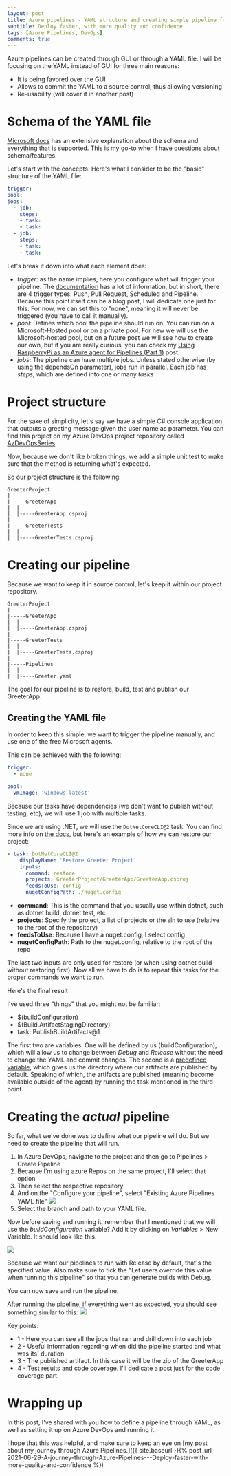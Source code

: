 ```yaml
---
layout: post
title: Azure pipelines - YAML structure and creating simple pipeline for C# project
subtitle: Deploy faster, with more quality and confidence
tags: [Azure Pipelines, DevOps]
comments: true
---
```


Azure pipelines can be created through GUI or through a YAML file.
I will be focusing on the YAML instead of GUI for three main reasons:

* It is being favored over the GUI
* Allows to commit the YAML to a source control, thus allowing versioning
* Re-usability (will cover it in another post)

# Schema of the YAML file

[Microsoft docs](https://docs.microsoft.com/en-us/azure/devops/pipelines/yaml-schema?view=azure-devops&tabs=schema%2Cparameter-schema) has an extensive explanation about the schema and everything that is supported.
This is my go-to when I have questions about schema/features.

Let's start with the concepts.
Here's what I consider to be the "basic" structure of the YAML file:

```YAML
trigger:
pool:
jobs:
  - job:
    steps:
    - task:
    - task:
  - job: 
    steps:
    - task:
    - task:
```

Let's break it down into what each element does:

* *trigger*: as the name implies, here you configure what will trigger your pipeline. The [documentation](https://docs.microsoft.com/en-us/azure/devops/pipelines/yaml-schema?view=azure-devops&tabs=schema%2Cparameter-schema#triggers) has a lot of information, but in short, there are 4 trigger types: Push, Pull Request, Scheduled and Pipeline. Because this point itself can be a blog post, I will dedicate one just for this. For now, we can set this to "none", meaning it will never be triggered (you have to call it manually).
* *pool*: Defines which pool the pipeline should run on. You can run on a Microsoft-Hosted pool or on a private pool. For new we will use the Microsoft-hosted pool, but on a future post we will see how to create our own, but if you are really curious, you can check my [Using RaspberryPi as an Azure agent for Pipelines (Part 1)](https://danielssilva.dev/2020-09-28-Using-Raspberry-Pi-as-an-Azure-Agent-for-Pipelines/) post.
* *jobs*: The pipeline can have multiple jobs. Unless stated otherwise (by using the dependsOn parameter), jobs run in parallel. Each job has *steps*, which are defined into one or many *tasks*

# Project structure

For the sake of simplicity, let's say we have a simple C# console application that outputs a greeting message given the user name as parameter.
You can find this project on my Azure DevOps project repository called [AzDevOpsSeries](https://dev.azure.com/danielssilvadev/_git/AzDevOpsSeries) 

Now, because we don't like broken things, we add a simple unit test to make sure that the method is returning what's expected.

So our project structure is the following:
```
GreeterProject
|
|-----GreeterApp
|  |
|  |-----GreeterApp.csproj
|
|-----GreeterTests
|  |
|  |-----GreeterTests.csproj
```

# Creating our pipeline
Because we want to keep it in source control, let's keep it within our project repository.

```
GreeterProject
|
|-----GreeterApp
|  |
|  |-----GreeterApp.csproj
|
|-----GreeterTests
|  |
|  |-----GreeterTests.csproj
|
|-----Pipelines
|  |
|  |-----Greeter.yaml
```
The goal for our pipeline is to restore, build, test and publish our GreeterApp.

## Creating the YAML file

In order to keep this simple, we want to trigger the pipeline manually, and use one of the free Microsoft agents.

This can be achieved with the following:

``` YAML
trigger:
  - none

pool:
  vmImage: 'windows-latest'
```

Because our tasks have dependencies (we don't want to publish without testing, etc), we will use 1 job with multiple tasks.

Since we are using .NET, we will use the `DotNetCoreCLI@2` task.
You can find more info on [the docs](https://docs.microsoft.com/en-us/azure/devops/pipelines/tasks/build/dotnet-core-cli?view=azure-devops), but here's an example of how we can restore our project:
```YAML
- task: DotNetCoreCLI@2
    displayName: 'Restore Greeter Project'
    inputs:
      command: restore 
      projects: GreeterProject/GreeterApp/GreeterApp.csproj 
      feedsToUse: config
      nugetConfigPath: ./nuget.config 
```
* **command**: This is the command that you usually use within dotnet, such as dotnet build, dotnet test, etc
* **projects**: Specify the project, a list of projects or the sln to use (relative to the root of the repository)
* **feedsToUse**: Because I have a nuget.config, I select config
* **nugetConfigPath**: Path to the nuget.config, relative to the root of the repo

The last two inputs are only used for restore (or when using dotnet build without restoring first).
Now all we have to do is to repeat this tasks for the proper commands we want to run.

Here's the final result
<script src="https://gist.github.com/DanielSSilva/0c7905e516d91fda29053d6e3271584b.js"></script>

I've used three "things" that you might not be familiar:
* $(buildConfiguration)
* $(Build.ArtifactStagingDirectory)
* task: PublishBuildArtifacts@1



The first two are variables.
One will be defined by us (buildConfiguration), which will allow us to change between *Debug* and *Release* without the need to change the YAML and commit changes.
The second is a [predefined variable](https://docs.microsoft.com/en-us/azure/devops/pipelines/build/variables?view=azure-devops&tabs=yaml), which gives us the directory where our artifacts are published by default.
Speaking of which, the artifacts are published (meaning become available outside of the agent) by running the task mentioned in the third point.

# Creating the _**actual**_ pipeline

So far, what we've done was to define what our pipeline will do.
But we need to create the pipeline that will run.

1. In Azure DevOps, navigate to the project and then go to Pipelines > Create Pipeline
1. Because I'm using azure Repos on the same project, I'll select that option
1. Then select the respective repository
1. And on the "Configure your pipeline", select "Existing Azure Pipelines YAML file"
![](/img\Azure-pipelines---YAML-structure-and-creating-simple-pipeline-for-Csharp-project\existingYaml.png)
1. Select the branch and path to your YAML file.

Now before saving and running it, remember that I mentioned that we will use the *buildConfiguration* variable? 
Add it by clicking on *Variables* > New Variable.
It should look like this.

![](/img\Azure-pipelines---YAML-structure-and-creating-simple-pipeline-for-Csharp-project\buildConfiguration.png)

Because we want our pipelines to run with Release by default, that's the specified value.
Also make sure to tick the "Let users override this value when running this pipeline" so that you can generate builds with Debug.

You can now save and run the pipeline.

After running the pipeline, if everything went as expected, you should see something similar to this:
![](/img\Azure-pipelines---YAML-structure-and-creating-simple-pipeline-for-Csharp-project\pipelineExecution.png)

Key points:
* 1 - Here you can see all the jobs that ran and drill down into each job
* 2 - Useful information regarding when did the pipeline started and what was its' duration
* 3 - The published artifact. In this case it will be the zip of the GreeterApp
* 4 - Test results and code coverage. I'll dedicate a post just for the code coverage part.

# Wrapping up
In this post, I've shared with you how to define a pipeline through YAML, as well as setting it up on Azure DevOps and running it. 

I hope that this was helpful, and make sure to keep an eye on [my post about my journey through Azure Pipelines.]({{ site.baseurl }}{% post_url 2021-06-29-A-journey-through-Azure-Pipelines---Deploy-faster-with-more-quality-and-confidence %})